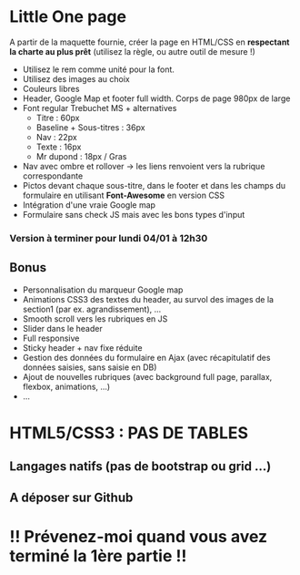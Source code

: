 # Little One page

A partir de la maquette fournie, créer la page en HTML/CSS en **respectant la charte au plus prêt** (utilisez la règle, ou autre outil de mesure !)

* Utilisez le rem comme unité pour la font.
* Utilisez des images au choix
* Couleurs libres
* Header, Google Map et footer full width. Corps de page 980px de large
* Font regular Trebuchet MS + alternatives
  * Titre : 60px
  * Baseline + Sous-titres : 36px
  * Nav : 22px
  * Texte : 16px
  * Mr dupond : 18px / Gras
* Nav avec ombre et rollover -> les liens renvoient vers la rubrique correspondante
* Pictos devant chaque sous-titre, dans le footer et dans les champs du formulaire en utilisant **Font-Awesome** en version CSS
* Intégration d'une vraie Google map
* Formulaire sans check JS mais avec les bons types d'input

### Version à terminer pour lundi 04/01 à 12h30

## Bonus
* Personnalisation du marqueur Google map
* Animations CSS3 des textes du header, au survol des images de la section1 (par ex. agrandissement), ...
* Smooth scroll vers les rubriques en JS
* Slider dans le header
* Full responsive
* Sticky header + nav fixe réduite
* Gestion des données du formulaire en Ajax (avec récapitulatif des données saisies, sans saisie en DB)
* Ajout de nouvelles rubriques (avec background full page, parallax, flexbox, animations, ...)
* ...

# HTML5/CSS3 : PAS DE TABLES
## Langages natifs (pas de bootstrap ou grid ...)
## A déposer sur Github

# !! Prévenez-moi quand vous avez terminé la 1ère partie !!
